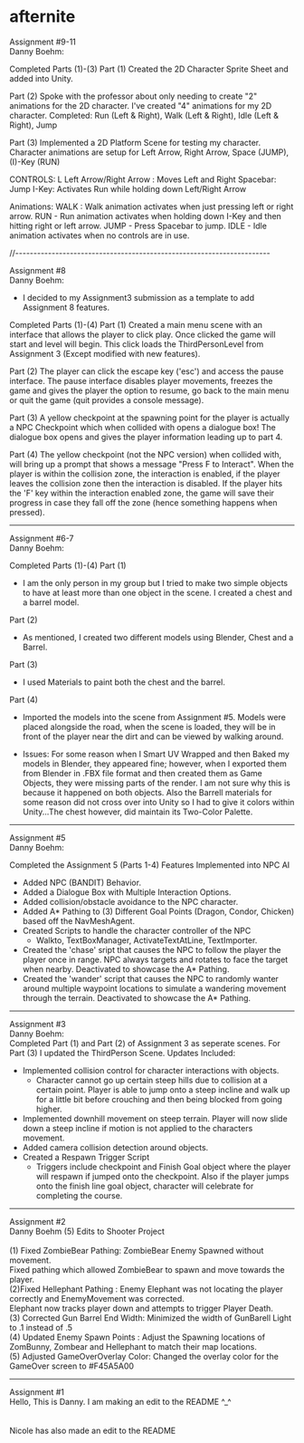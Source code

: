 # afternite



Assignment #9-11<br>
Danny Boehm:<br>

Completed Parts (1)-(3)
Part (1)
Created the 2D Character Sprite Sheet and added into Unity.

Part (2)
Spoke with the professor about only needing to create "2" animations for the 2D character. I've created "4" animations for my 2D character. Completed: Run (Left & Right), Walk (Left & Right), Idle (Left & Right), Jump

Part (3)
Implemented a 2D Platform Scene for testing my character. Character animations are setup for Left Arrow, Right Arrow, Space (JUMP), (I)-Key (RUN)

CONTROLS: L
Left Arrow/Right Arrow : Moves Left and Right
Spacebar: Jump
I-Key: Activates Run while holding down Left/Right Arrow

Animations:
WALK : Walk animation activates when just pressing left or right arrow.
RUN - Run animation activates when holding down I-Key and then hitting right or left arrow.
JUMP - Press Spacebar to jump.
IDLE - Idle animation activates when no controls are in use.
 

//----------------------------------------------------------------------


Assignment #8<br>
Danny Boehm:<br>

* I decided to my Assignment3 submission as a template to add Assignment 8 features.

Completed Parts (1)-(4)
Part (1)
Created a main menu scene with an interface that allows the player to click play. Once clicked the game will start and level will begin. This click loads the ThirdPersonLevel from Assignment 3 (Except modified with new features).

Part (2)
The player can click the escape key ('esc') and access the pause interface. The pause interface disables player movements, freezes the game and gives the player the option to resume, go back to the main menu or quit the game (quit provides a console message).

Part (3)
A yellow checkpoint at the spawning point for the player is actually a NPC Checkpoint which when collided with opens a dialogue box! The dialogue box opens and gives the player information leading up to part 4.

Part (4)
The yellow checkpoint (not the NPC version) when collided with, will bring up a prompt that shows a message "Press F to Interact". When the player is within the collision zone, the interaction is enabled, if the player leaves the collision zone then the interaction is disabled. If the player hits the 'F'  key within the interaction enabled zone, the game will save their progress in case they fall off the zone (hence something happens when pressed). 

----------------------------------------------------------------------

Assignment #6-7<br>
Danny Boehm:<br>

Completed Parts (1)-(4)
Part (1)
- I am the only person in my group but I tried to make two simple objects to have at least more than one object in the scene. I created a chest and a barrel model. 

Part (2)
- As mentioned, I created two different models using Blender, Chest and a Barrel.

Part (3)
- I used Materials to paint both the chest and the barrel.

Part (4)
- Imported the models into the scene from Assignment #5. Models were placed alongside the road, when the scene is loaded, they will be in front of the player near the dirt and can be viewed by walking around. 

* Issues: For some reason when I Smart UV Wrapped and then Baked my models in Blender, they appeared fine; however, when I exported them from Blender in .FBX file format and then created them as Game Objects, they were missing parts of the render. I am not sure why this is because it happened on both objects. Also the Barrell materials for some reason did not cross over into Unity so I had to give it colors within Unity...The chest however, did maintain its Two-Color Palette. 

----------------------------------------------------------------------

Assignment #5<br>
Danny Boehm:<br>

Completed the Assignment 5 (Parts 1-4)
Features Implemented into NPC AI
- Added NPC (BANDIT) Behavior.
- Added a Dialogue Box with Multiple Interaction Options. 
- Added collision/obstacle avoidance to the NPC character.
- Added A* Pathing to (3) Different Goal Points (Dragon, Condor, Chicken) based off the NavMeshAgent.
- Created Scripts to handle the character controller of the NPC
  - Walkto, TextBoxManager, ActivateTextAtLine, TextImporter.
- Created the 'chase' sript that causes the NPC to follow the player the player once in range. NPC always targets and rotates to face the target when nearby. Deactivated to showcase the A* Pathing.
- Created the 'wander' script that causes the NPC to randomly wanter around multiple waypoint locations to simulate a wandering movement through the terrain. Deactivated to showcase the A* Pathing.


----------------------------------------------------------------------


Assignment #3<br>
Danny Boehm:<br>
Completed Part (1) and Part (2) of Assignment 3 as seperate scenes.
For Part (3) I updated the ThirdPerson Scene. Updates Included:
- Implemented collision control for character interactions with objects.
  -  Character cannot go up certain steep hills due to collision at a certain point. Player is able to jump onto a steep incline and walk up for a little bit before crouching and then being blocked from going higher.
- Implemented downhill movement on steep terrain. Player will now slide down a steep incline if motion is not applied to the characters movement. 
- Added camera collision detection around objects. 
- Created a Respawn Trigger Script
  - Triggers include checkpoint and Finish Goal object where the player will respawn if jumped onto the checkpoint. Also if the player jumps onto the finish line goal object, character will celebrate for completing the course.

----------------------------------------------------------------------


Assignment #2<br>
Danny Boehm (5) Edits to Shooter Project<br><br>
(1) Fixed ZombieBear Pathing: ZombieBear Enemy Spawned without movement. <br>
Fixed pathing which allowed ZombieBear to spawn and move towards the player.<br>
(2)Fixed Hellephant Pathing : Enemy Elephant was not locating the player correctly and EnemyMovement was corrected. <br>
Elephant now tracks player down and attempts to trigger Player Death.<br>
(3) Corrected Gun Barrel End Width: Minimized the width of GunBarell Light to .1 instead of .5<br>
(4) Updated Enemy Spawn Points : Adjust the Spawning locations of ZomBunny, Zombear and Hellephant to match their map locations.<br>
(5) Adjusted GameOverOverlay Color: Changed the overlay color for the GameOver screen to #F45A5A00<br>

----------------------------------------------------------------------
Assignment #1 <br>
Hello, This is Danny. I am making an edit to the README ^_^<br>
<br><br>
Nicole has also made an edit to the README<br>
<br><br>

